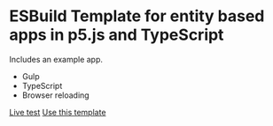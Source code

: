 # ESBuild Template for entity based apps in p5.js and TypeScript

Includes an example app.

- Gulp
- TypeScript
- Browser reloading

[Live test](https://esbuildtemplates.github.io/entity-p5.ts/dist)
[Use this template](https://github.com/ESBuildTemplates/entity-p5.ts/generate)
